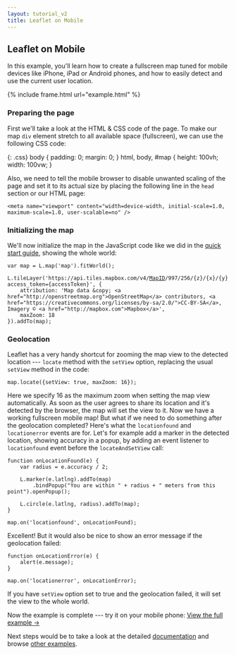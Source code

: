 ```yaml
---
layout: tutorial_v2
title: Leaflet on Mobile
---
```


## Leaflet on Mobile

In this example, you'll learn how to create a fullscreen map tuned for mobile devices like iPhone, iPad or Android phones, and how to easily detect and use the current user location.

{% include frame.html url="example.html" %}

### Preparing the page

First we'll take a look at the HTML &amp; CSS code of the page. To make our map `div` element stretch to all available space (fullscreen), we can use the following CSS code:

{: .css}
	body {
		padding: 0;
		margin: 0;
	}
	html, body, #map {
		height: 100vh;
		width: 100vw;
	}

Also, we need to tell the mobile browser to disable unwanted scaling of the page and set it to its actual size by placing the following line in the `head` section or our HTML page:

	<meta name="viewport" content="width=device-width, initial-scale=1.0, maximum-scale=1.0, user-scalable=no" />

### Initializing the map

We'll now initialize the map in the JavaScript code like we did in the [quick start guide](../quick-start/), showing the whole world:

<pre><code class="javascript">var map = L.map('map').fitWorld();

L.tileLayer('https://api.tiles.mapbox.com/v4/<a href="https://mapbox.com">MapID</a>/997/256/{z}/{x}/{y}.png?access_token={accessToken}', {
	attribution: 'Map data &amp;copy; <span class="text-cut" data-cut="[&hellip;]">&lt;a href="http://openstreetmap.org"&gt;OpenStreetMap&lt;/a&gt; contributors, &lt;a href="https://creativecommons.org/licenses/by-sa/2.0/"&gt;CC-BY-SA&lt;/a&gt;, Imagery &copy; &lt;a href="http://mapbox.com"&gt;Mapbox&lt;/a&gt;</span>',
	maxZoom: 18
}).addTo(map);</code></pre>

### Geolocation

Leaflet has a very handy shortcut for zooming the map view to the detected location --- `locate` method with the `setView` option, replacing the usual `setView` method in the code:

	map.locate({setView: true, maxZoom: 16});

Here we specify 16 as the maximum zoom when setting the map view automatically. As soon as the user agrees to share its location and it's detected by the browser, the map will set the view to it. Now we have a working fullscreen mobile map! But what if we need to do something after the geolocation completed? Here's what the `locationfound` and `locationerror` events are for. Let's for example add a marker in the detected location, showing accuracy in a popup, by adding an event listener to `locationfound` event before the `locateAndSetView` call:

	function onLocationFound(e) {
		var radius = e.accuracy / 2;

		L.marker(e.latlng).addTo(map)
			.bindPopup("You are within " + radius + " meters from this point").openPopup();

		L.circle(e.latlng, radius).addTo(map);
	}

	map.on('locationfound', onLocationFound);

Excellent! But it would also be nice to show an error message if the geolocation failed:

	function onLocationError(e) {
		alert(e.message);
	}

	map.on('locationerror', onLocationError);

If you have `setView` option set to true and the geolocation failed, it will set the view to the whole world.

Now the example is complete --- try it on your mobile phone: [View the full example &rarr;](example.html)

Next steps would be to take a look at the detailed [documentation](../../reference.html) and browse [other examples](../../examples.html).
